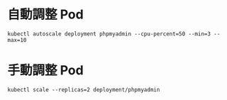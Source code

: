 

# 自動調整 Pod
```
kubectl autoscale deployment phpmyadmin --cpu-percent=50 --min=3 --max=10
```

# 手動調整 Pod
```
kubectl scale --replicas=2 deployment/phpmyadmin
```
